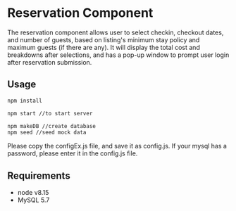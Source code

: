 # Reservation Component

The reservation component allows user to select checkin, checkout dates, and number of guests, based on listing's minimum stay policy and maximum guests (if there are any). It will display the total cost and breakdowns after selections, and has a pop-up window to prompt user login after reservation submission.


## Usage
```bash
npm install

npm start //to start server

npm makeDB //create database
npm seed //seed mock data
```
Please copy the configEx.js file, and save it as config.js. If your mysql has a password, please enter it in the config.js file.

## Requirements
* node v8.15
* MySQL 5.7
